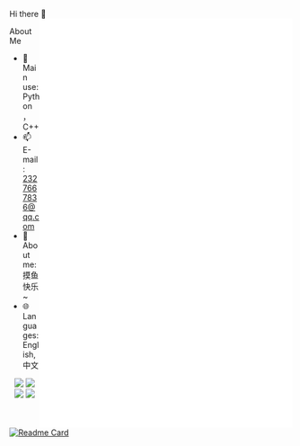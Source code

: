 Hi there 👋
<a>
  <img align="right" width="450px" src="./github-metrics.svg" />
</a>

About Me

- 🔭 Main use: Python，C++
- 📫 E-mail: 2327667836@qq.com
- 👯 About me: 摸鱼快乐~
- 🌐 Languages: English, 中文
  
<p align="center">
  <img width="300px" src="https://github-readme-stats.vercel.app/api/top-langs/?username=fallingmeteorite&count_private=true"></img>
  <img width="300px" src="https://github-readme-stats.vercel.app/api?username=fallingmeteorite"></img>
  <img width="300px" src="https://github-readme-stats.vercel.app/api/pin/?username=fallingmeteorite&repo=Wraith_Toolbox"></img>
  <img width="300px" src="https://github-readme-stats.vercel.app/api/pin/?username=fallingmeteorite&repo=Easy_Launcher"></img>
</p>

[![Readme Card](https://github-readme-activity-graph.vercel.app/graph?username=fallingmeteorite&theme=react-dark)](https://github-readme-activity-graph.vercel.app)



